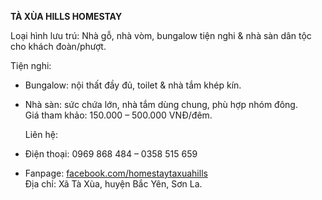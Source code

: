  **TÀ XÙA HILLS HOMESTAY** 

Loại hình lưu trú: Nhà gỗ, nhà vòm, bungalow tiện nghi & nhà sàn dân tộc cho khách đoàn/phượt.

Tiện nghi:

* Bungalow: nội thất đầy đủ, toilet & nhà tắm khép kín.  
* Nhà sàn: sức chứa lớn, nhà tắm dùng chung, phù hợp nhóm đông.  
  Giá tham khảo: 150.000 – 500.000 VNĐ/đêm.

  Liên hệ:  
* Điện thoại: 0969 868 484 – 0358 515 659  
* Fanpage: [facebook.com/homestaytaxuahills](https://www.facebook.com/homestaytaxuahills)  
  Địa chỉ: Xã Tà Xùa, huyện Bắc Yên, Sơn La.

